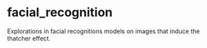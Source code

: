 # facial_recognition
Explorations in facial recognitions models on images that induce the thatcher effect.

